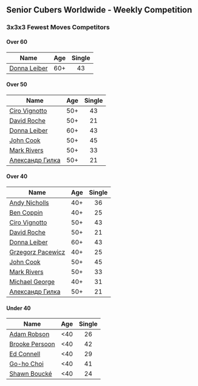 ## Senior Cubers Worldwide - Weekly Competition
### 3x3x3 Fewest Moves Competitors

#### Over 60

| Name | Age | Single |
| -- | :--: | :--: |
| [Donna Leiber](../persons/donna_leiber.md) | 60+ | 43 |

#### Over 50

| Name | Age | Single |
| -- | :--: | :--: |
| [Ciro Vignotto](../persons/ciro_vignotto.md) | 50+ | 43 |
| [David Roche](../persons/david_roche.md) | 50+ | 21 |
| [Donna Leiber](../persons/donna_leiber.md) | 60+ | 43 |
| [John Cook](../persons/john_cook.md) | 50+ | 45 |
| [Mark Rivers](../persons/mark_rivers.md) | 50+ | 33 |
| [Александр Гилка](../persons/александр_гилка.md) | 50+ | 21 |

#### Over 40

| Name | Age | Single |
| -- | :--: | :--: |
| [Andy Nicholls](../persons/andy_nicholls.md) | 40+ | 36 |
| [Ben Coppin](../persons/ben_coppin.md) | 40+ | 25 |
| [Ciro Vignotto](../persons/ciro_vignotto.md) | 50+ | 43 |
| [David Roche](../persons/david_roche.md) | 50+ | 21 |
| [Donna Leiber](../persons/donna_leiber.md) | 60+ | 43 |
| [Grzegorz Pacewicz](../persons/grzegorz_pacewicz.md) | 40+ | 25 |
| [John Cook](../persons/john_cook.md) | 50+ | 45 |
| [Mark Rivers](../persons/mark_rivers.md) | 50+ | 33 |
| [Michael George](../persons/michael_george.md) | 40+ | 31 |
| [Александр Гилка](../persons/александр_гилка.md) | 50+ | 21 |

#### Under 40

| Name | Age | Single |
| -- | :--: | :--: |
| [Adam Robson](../persons/adam_robson.md) | <40 | 26 |
| [Brooke Persoon](../persons/brooke_persoon.md) | <40 | 42 |
| [Ed Connell](../persons/ed_connell.md) | <40 | 29 |
| [Go-ho Choi](../persons/go-ho_choi.md) | <40 | 41 |
| [Shawn Boucké](../persons/shawn_boucke.md) | <40 | 24 |


<!-- Global site tag (gtag.js) - Google Analytics -->
<script async src="https://www.googletagmanager.com/gtag/js?id=UA-86348435-3"></script>
<script>window.dataLayer = window.dataLayer || []; function gtag() {dataLayer.push(arguments);} gtag('js', new Date()); gtag('config', 'UA-86348435-3');</script>
